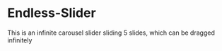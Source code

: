 # Endless-Slider
This is an infinite carousel slider sliding 5 slides, which can be dragged infinitely
